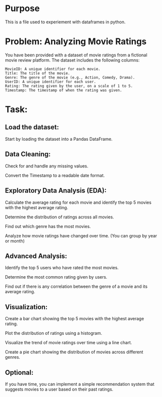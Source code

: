# Purpose
This is a file used to experiement with dataframes in python. 

# Problem: Analyzing Movie Ratings

You have been provided with a dataset of movie ratings from a fictional movie review platform. The dataset includes the following columns:

    MovieID: A unique identifier for each movie.
    Title: The title of the movie.
    Genre: The genre of the movie (e.g., Action, Comedy, Drama).
    UserID: A unique identifier for each user.
    Rating: The rating given by the user, on a scale of 1 to 5.
    Timestamp: The timestamp of when the rating was given.

# Task:

## Load the dataset: 
Start by loading the dataset into a Pandas DataFrame.

## Data Cleaning:
Check for and handle any missing values.

Convert the Timestamp to a readable date format.

## Exploratory Data Analysis (EDA):
Calculate the average rating for each movie and identify the top 5 movies with the highest average rating.

Determine the distribution of ratings across all movies.

Find out which genre has the most movies.

Analyze how movie ratings have changed over time. (You can group by year or month)

## Advanced Analysis:
Identify the top 5 users who have rated the most movies.

Determine the most common rating given by users.

Find out if there is any correlation between the genre of a movie and its average rating.

## Visualization:
Create a bar chart showing the top 5 movies with the highest average rating.

Plot the distribution of ratings using a histogram.

Visualize the trend of movie ratings over time using a line chart.

Create a pie chart showing the distribution of movies across different genres.

## Optional:
If you have time, you can implement a simple recommendation system that suggests movies to a user based on their past ratings.
